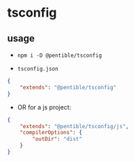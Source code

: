 # tsconfig

## usage

- `npm i -D @pentible/tsconfig`

- `tsconfig.json`

```json
{
    "extends": "@pentible/tsconfig"
}
```

- OR for a js project:

```json
{
    "extends": "@pentible/tsconfig/js",
    "compilerOptions": {
        "outDir": "dist"
    }
}
```
